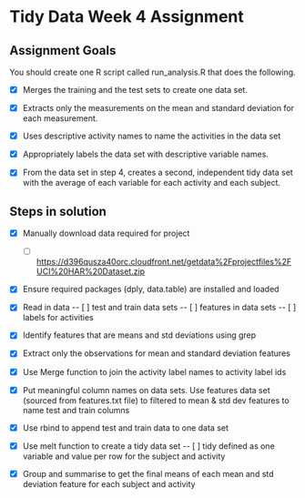 # Tidy Data Week 4 Assignment

## Assignment Goals


You should create one R script called run_analysis.R that does the following. 
- [x] Merges the training and the test sets to create one data set.
- [x] Extracts only the measurements on the mean and standard deviation for each measurement. 
- [x] Uses descriptive activity names to name the activities in the data set
- [x] Appropriately labels the data set with descriptive variable names. 
- [x] From the data set in step 4, creates a second, independent tidy data set with the average of each variable for each activity and each subject.




## Steps in solution 

- [x] Manually download data required for project
	- [ ] https://d396qusza40orc.cloudfront.net/getdata%2Fprojectfiles%2FUCI%20HAR%20Dataset.zip  
- [x] Ensure required packages (dply, data.table) are installed and loaded 
- [x] Read in data 
	-- [ ] test and train data sets
	-- [ ] features in data sets
        -- [ ] labels for activities
- [x] Identify features that are means and std deviations using grep
- [x] Extract only the observations for mean and standard deviation features
- [x] Use Merge function to join the activity label names to activity label ids
- [x] Put meaningful column names on data sets.   Use features data set (sourced from features.txt file) to filtered to mean & std dev features to name test and train columns
- [x] Use rbind to append test and train data to one data set
- [x] Use melt function to create a tidy data set 
	-- [ ] tidy defined as one variable and value per row for the subject and activity
- [x] Group and summarise to get the final means of each mean and std deviation feature for each subject and activity

